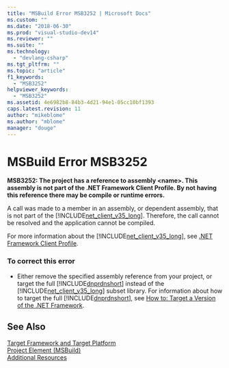 ```yaml
---
title: "MSBuild Error MSB3252 | Microsoft Docs"
ms.custom: ""
ms.date: "2018-06-30"
ms.prod: "visual-studio-dev14"
ms.reviewer: ""
ms.suite: ""
ms.technology: 
  - "devlang-csharp"
ms.tgt_pltfrm: ""
ms.topic: "article"
f1_keywords: 
  - "MSB3252"
helpviewer_keywords: 
  - "MSB3252"
ms.assetid: 4e6982b8-84b3-4d21-94e1-05cc10bf1393
caps.latest.revision: 11
author: "mikeblome"
ms.author: "mblome"
manager: "douge"
---
```

# MSBuild Error MSB3252
**MSB3252: The project has a reference to assembly \<name>. This assembly is not part of the .NET Framework Client Profile.  By not having this reference there may be compile or runtime errors.**  
  
 A call was made to a member in an assembly, or dependent assembly, that is not part of the [!INCLUDE[net_client_v35_long](../includes/net-client-v35-long-md.md)]. Therefore, the call cannot be resolved and the application cannot be compiled.  
  
 For more information about the [!INCLUDE[net_client_v35_long](../includes/net-client-v35-long-md.md)], see [.NET Framework Client Profile](../Topic/.NET%20Framework%20Client%20Profile.md).  
  
### To correct this error  
  
-   Either remove the specified assembly reference from your project, or target the full [!INCLUDE[dnprdnshort](../includes/dnprdnshort-md.md)] instead of the [!INCLUDE[net_client_v35_long](../includes/net-client-v35-long-md.md)] subset library. For information about how to target the full [!INCLUDE[dnprdnshort](../includes/dnprdnshort-md.md)], see [How to: Target a Version of the .NET Framework](../ide/how-to-target-a-version-of-the-dotnet-framework.md).  
  
## See Also  
 [Target Framework and Target Platform](../msbuild/msbuild-target-framework-and-target-platform.md)   
 [Project Element (MSBuild)](../msbuild/project-element-msbuild.md)   
 [Additional Resources](../msbuild/additional-msbuild-resources.md)